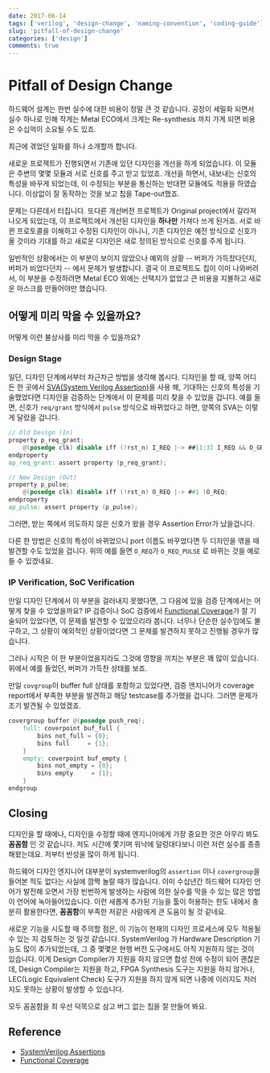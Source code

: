 ```yaml
---
date: 2017-06-14
tags: ['verilog', 'design-change', 'naming-convention', 'coding-guide']
slug: 'pitfall-of-design-change'
categories: ['design']
comments: true
---
```


# Pitfall of Design Change

하드웨어 설계는 한번 실수에 대한 비용이 정말 큰 것 같습니다.
공정이 세밀화 되면서 실수 하나로 인해 작게는 Metal ECO에서 크게는 Re-synthesis 까지 가게 되면 비용은 수십억이 소요될 수도 있죠.

최근에 겪었던 일화를 하나 소개할까 합니다.

새로운 프로젝트가 진행되면서 기존에 있던 디자인을 개선을 하게 되었습니다.
이 모듈은 주변의 몇몇 모듈과 서로 신호를 주고 받고 있었죠.
개선을 하면서, 내보내는 신호의 특성을 바꾸게 되었는데, 이 수정되는 부분을 통신하는 반대편 모듈에도 적용을 하였습니다.
이상없이 잘 동작하는 것을 보고 칩을 Tape-out했죠.

문제는 다른데서 터집니다.
또다른 개선버전 프로젝트가 Original project에서 갈라져 나오게 되었는데,
이 프로젝트에서 개선된 디자인을 **하나만** 가져다 쓰게 된거죠.
서로 바뀐 프로토콜을 이해하고 수정된 디자인이 아니니, 기존 디자인은 예전 방식으로 신호가 올 것이라 기대를 하고 새로운 디자인은 새로 정의된 방식으로 신호를 주게 됩니다.

일반적인 상황에서는 이 부분이 보이지 않았으나 예외의 상황 -- 버퍼가 가득찼다던지, 버퍼가 비었다던지 -- 에서 문제가 발생합니다.
결국 이 프로젝트도 칩이 이미 나와버려서, 이 부분을 수정하려면 Metal ECO 외에는 선택지가 없었고 큰 비용을 지불하고 새로운 마스크를 만들어야만 했습니다.

## 어떻게 미리 막을 수 있을까요?

어떻게 이런 불상사를 미리 막을 수 있을까요?

### Design Stage

일단, 디자인 단계에서부터 차근차근 방법을 생각해 봅시다.
디자인을 할 때, 양쪽 어디든 한 곳에서 [SVA(System Verilog Assertion)][ext:sva]을 사용 해, 기대하는 신호의 특성을 기술했었다면 디자인을 검증하는 단계에서 이 문제를 미리 찾을 수 있었을 겁니다.
예를 들면, 신호가 `req/grant` 방식에서 `pulse` 방식으로 바뀌었다고 하면, 양쪽의 SVA는 이렇게 달랐을 겁니다.

```verilog
// Old Design (In)
property p_req_grant;
    @(posedge clk) disable iff (!rst_n) I_REQ |-> ##[1:3] I_REQ && O_GRANT;
endproperty
ap_req_grant: assert property (p_req_grant);
```

```verilog
// New Design (Out)
property p_pulse;
    @(posedge clk) disable iff (!rst_n) O_REQ |-> ##1 !O_REQ;
endproperty
ap_pulse: assert property (p_pulse);
```

그러면, 받는 쪽에서 의도하지 않은 신호가 왔을 경우 Assertion Error가 났을겁니다.

다른 한 방법은 신호의 특성이 바뀌었으니 port 이름도 바꾸었다면 두 디자인을 엮을 때 발견할 수도 있었을 겁니다.
위의 예를 들면 `O_REQ`가 `O_REQ_PULSE` 로 바뀌는 것을 예로 들 수 있겠네요.

### IP Verification, SoC Verification

만일 디자인 단계에서 이 부분을 걸러내지 못했다면, 그 다음에 있을 검증 단계에서는 어떻게 찾을 수 있었을까요?
IP 검증이나 SoC 검증에서 [Functional Coverage][ext:functional-coverage]가 잘 기술되어 있었다면, 이 문제를 발견할 수 있었으리라 봅니다.
너무나 단순한 실수임에도 불구하고, 그 상황이 예외적인 상황이었다면 그 문제를 발견하지 못하고 진행될 경우가 많습니다.

그러나 시작은 이 한 부분이었을지라도 그것에 영향을 끼치는 부분은 꽤 많이 있습니다.
위에서 예를 들었던, 버퍼가 가득찬 상태를 보죠.

만일 `covgroup`이 buffer full 상태를 포함하고 있었다면, 검증 엔지니어가 coverage report에서 부족한 부분을 발견하고 해당 testcase를 추가했을 겁니다.
그러면 문제가 조기 발견될 수 있었겠죠.

```verilog
covergroup buffer @(posedge push_req);
    full: coverpoint buf_full {
        bins not_full = {0};
        bins full     = {1};
    }
    empty: coverpoint buf_empty {
        bins not_empty = {0};
        bins empty     = {1};
    }
endgroup
```

## Closing

디자인을 할 때에나, 디자인을 수정할 때에 엔지니어에게 가장 중요한 것은 아무리 봐도 **꼼꼼함** 인 것 같습니다.
저도 시간에 쫓기며 워낙에 덜렁대다보니 이런 저런 실수를 종종 해왔는데요.
저부터 반성을 많이 하게 됩니다.

하드웨어 디자인 엔지니어 대부분이 systemverilog의 `assertion` 이나 `covergroup`을 들어본 적도 없다는 사실에 깜짝 놀랄 때가 많습니다.
이미 수십년간 하드웨어 디자인 언어가 발전해 오면서 가장 빈번하게 발생하는 사람에 의한 실수를 막을 수 있는 많은 방법이 언어에 녹아들어있습니다.
이런 새롭게 추가된 기능을 툴이 허용하는 한도 내에서 충분히 활용한다면, **꼼꼼함**이 부족한 저같은 사람에게 큰 도움이 될 것 같네요.

새로운 기능을 시도할 때 주의할 점은, 이 기능이 현재의 디자인 프로세스에 모두 적용될 수 있는 지 검토하는 것 일것 같습니다.
SystemVerilog 가 Hardware Description 기능도 많이 추가되었는데, 그 중 몇몇은 현행 버전 도구에서도 아직 지원하지 않는 것이 있습니다.
이게 Design Compiler가 지원을 하지 않으면 합성 전에 수정이 되어 괜찮은데, Design Compiler는 지원을 하고, FPGA Synthesis 도구는 지원을 하지 않거나, LEC(Logic Equivalent Check) 도구가 지원을 하지 않게 되면 나중에 이러지도 저러지도 못하는 상황이 발생할 수 있습니다.

모두 꼼꼼함을 최 우선 덕목으로 삼고 버그 없는 칩을 잘 만들어 봐요.

## Reference

* [SystemVerilog Assertions][ext:sva]
* [Functional Coverage][ext:functional-coverage]

[ext:sva]: https://www.doulos.com/knowhow/sysverilog/tutorial/assertions/
[ext:functional-coverage]: http://www.asic-world.com/systemverilog/coverage1.html

